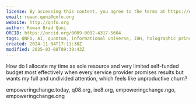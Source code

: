 ```yaml
---
license: By accessing this content, you agree to the terms at https://qnfo.org/LICENSE
email: rowan.quni@qnfo.org
website: http://qnfo.org
author: Rowan Brad Quni
ORCID: https://orcid.org/0009-0002-4317-5604
tags: QNFO, AI, quantum, informational universe, IUH, holographic principle
created: 2024-11-04T17:11:38Z
modified: 2025-03-08T09:39:43Z
---
```


How do I allocate my time as sole resource and very limited self-funded budget most effectively when every service provider promises results but wants my full and undivided attention, which feels like unproductive churn?

empoweringchange.today, q08.org, ixe8.org, empoweringchange.ngo, empoweringchange.ong
